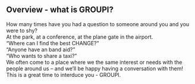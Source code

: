 ## Overview  - what is GROUPI?
How many times have you had a question to someone around you and you were to shy?  
At the park, at a conference, at the plane gate in the airport.  
“Where can I find the best CHANGE?”  
“Anyone have an band aid?”  
“Who wants to share a taxi?”  
We often come to a place where we the same interest or needs with the people around us – and we’ll be happy having a conversation with them!  
This is a great time to interduce you -  GROUPI.  
